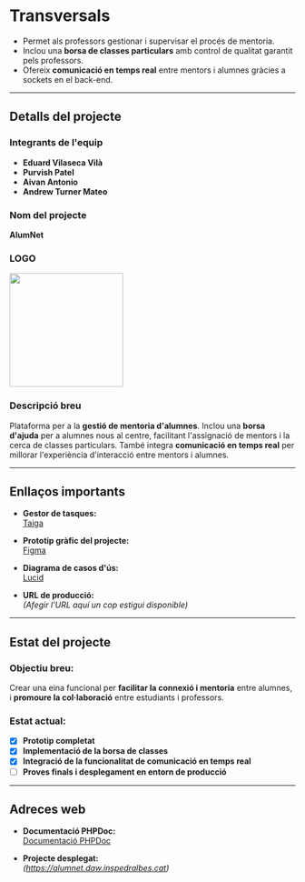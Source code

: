 # **Transversals**

- Permet als professors gestionar i supervisar el procés de mentoria.
- Inclou una **borsa de classes particulars** amb control de qualitat garantit pels professors.
- Ofereix **comunicació en temps real** entre mentors i alumnes gràcies a sockets en el back-end.

---

## **Detalls del projecte**

### **Integrants de l'equip**
- **Eduard Vilaseca Vilà**  
- **Purvish Patel**  
- **Aivan Antonio**  
- **Andrew Turner Mateo**  

### **Nom del projecte**  
**AlumNet**

### **LOGO**
<img src="https://github.com/user-attachments/assets/d73fecbd-a5f9-4e6d-97f7-7073c9c8aaa9" width="200" height="200">



### **Descripció breu**  
Plataforma per a la **gestió de mentoria d'alumnes**. Inclou una **borsa d'ajuda** per a alumnes nous al centre, facilitant l'assignació de mentors i la cerca de classes particulars. També integra **comunicació en temps real** per millorar l'experiència d'interacció entre mentors i alumnes.

---

## **Enllaços importants**

- **Gestor de tasques:**  
  [Taiga](https://tree.taiga.io/project/purvish69-proyecto-2/timeline)  

- **Prototip gràfic del projecte:**  
  [Figma](https://www.figma.com/proto/6ojGuTXI9fC8FgknmcPYT7/Figma-basics?node-id=611-20&node-type=canvas&t=xNYITgF629lrHz68-1&scaling=min-zoom&content-scaling=fixed&page-id=601%3A9&starting-point-node-id=611%3A20)

- **Diagrama de casos d'ús:**  
  [Lucid](https://lucid.app/lucidchart/60f99ff8-b7d6-430a-bdd9-3b6aeb4d17b5/edit?viewport_loc=-2158%2C-52%2C5657%2C2462%2C.Q4MUjXso07N&invitationId=inv_d03d0663-ee0b-4727-8334-563705b1af2a)

- **URL de producció:**  
  *(Afegir l'URL aquí un cop estigui disponible)*  

---

## **Estat del projecte**

### **Objectiu breu:**  
Crear una eina funcional per **facilitar la connexió i mentoria** entre alumnes, i **promoure la col·laboració** entre estudiants i professors.

### **Estat actual:**
- [x] **Prototip completat**  
- [x] **Implementació de la borsa de classes**  
- [x] **Integració de la funcionalitat de comunicació en temps real**  
- [ ] **Proves finals i desplegament en entorn de producció**  

---

## **Adreces web**

- **Documentació PHPDoc:**  
  [Documentació PHPDoc](https://daw.inspedralbes.cat)  

- **Projecte desplegat:**  
  *(https://alumnet.daw.inspedralbes.cat)*  

